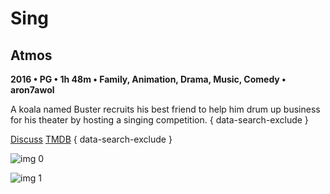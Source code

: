 # Sing

## Atmos

**2016 • PG • 1h 48m • Family, Animation, Drama, Music, Comedy • aron7awol**

A koala named Buster recruits his best friend to help him drum up business for his theater by hosting a singing competition.
{ data-search-exclude }

[Discuss](https://www.avsforum.com/threads/bass-eq-for-filtered-movies.2995212/post-57024634)  [TMDB](https://www.themoviedb.org/movie/335797)
{ data-search-exclude }

![img 0](https://i.imgur.com/6XQKYAK.jpg)

![img 1](https://i.imgur.com/PXLjJEX.jpg)

